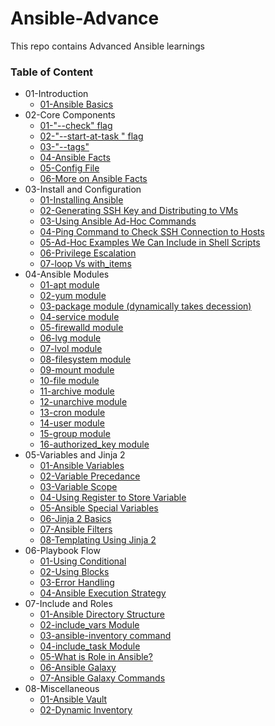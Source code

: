 # Ansible-Advance
This repo contains Advanced Ansible learnings

### Table of Content

* 01-Introduction
    * [01-Ansible Basics](https://github.com/nilanjanb3/ansible)
* 02-Core Components
    * [01-"--check" flag](https://docs.ansible.com/ansible/latest/playbook_guide/playbooks_intro.html#running-playbooks-in-check-mode)
    * [02-"--start-at-task <task-name>" flag](https://docs.ansible.com/ansible/latest/playbook_guide/playbooks_startnstep.html#start-at-task)
    * [03-"--tags"](https://docs.ansible.com/ansible/latest/playbook_guide/playbooks_tags.html#selecting-or-skipping-tags-when-you-run-a-playbook)
    * [04-Ansible Facts](https://docs.ansible.com/ansible/latest/playbook_guide/playbooks_vars_facts.html)
    * [05-Config File](https://docs.ansible.com/ansible/latest/reference_appendices/config.html)
    * [06-More on Ansible Facts](https://www.middlewareinventory.com/blog/ansible-facts-list-how-to-use-ansible-facts/)
* 03-Install and Configuration
    * [01-Installing Ansible](https://docs.ansible.com/ansible/latest/installation_guide/installation_distros.html)
    * [02-Generating SSH Key and Distributing to VMs](https://learn.microsoft.com/en-us/azure/virtual-machines/linux/create-ssh-keys-detailed#use-ssh-copy-id-to-copy-the-key-to-an-existing-vm)
    * [03-Using Ansible Ad-Hoc Commands](https://docs.ansible.com/ansible/latest/command_guide/intro_adhoc.html#check-mode)
    * [04-Ping Command to Check SSH Connection to Hosts](https://www.freekb.net/Article?id=3008)
    * [05-Ad-Hoc Examples We Can Include in Shell Scripts](https://www.middlewareinventory.com/blog/ansible-ad-hoc-commands/)
    * [06-Privilege Escalation](https://docs.ansible.com/ansible/latest/playbook_guide/playbooks_privilege_escalation.html)
    * [07-loop Vs with_items](https://italchemy.wordpress.com/2021/07/23/ansible-with_items-vs-loop-whats-the-difference/comment-page-1/)
* 04-Ansible Modules
    * [01-apt module](https://docs.ansible.com/ansible/latest/collections/ansible/builtin/apt_module.html)
    * [02-yum module](https://docs.ansible.com/ansible/latest/collections/ansible/builtin/yum_module.html)
    * [03-package module (dynamically takes decession)](https://docs.ansible.com/ansible/latest/collections/ansible/builtin/package_module.html)
    * [04-service module](https://docs.ansible.com/ansible/latest/collections/ansible/builtin/service_module.html)
    * [05-firewalld module](https://docs.ansible.com/ansible/latest/collections/ansible/posix/firewalld_module.html)
    * [06-lvg module](https://docs.ansible.com/ansible/latest/collections/community/general/lvg_module.html)
    * [07-lvol module](https://docs.ansible.com/ansible/latest/collections/community/general/lvol_module.html)
    * [08-filesystem module](https://docs.ansible.com/ansible/latest/collections/community/general/filesystem_module.html)
    * [09-mount module](https://docs.ansible.com/ansible/latest/collections/ansible/posix/mount_module.html)
    * [10-file module](https://docs.ansible.com/ansible/latest/collections/ansible/builtin/file_module.html)
    * [11-archive module](https://docs.ansible.com/ansible/latest/collections/community/general/archive_module.html)
    * [12-unarchive module](https://docs.ansible.com/ansible/latest/collections/ansible/builtin/unarchive_module.html)
    * [13-cron module](https://docs.ansible.com/ansible/latest/collections/ansible/builtin/cron_module.html)
    * [14-user module](https://docs.ansible.com/ansible/latest/collections/ansible/builtin/user_module.html)
    * [15-group module](https://docs.ansible.com/ansible/latest/collections/ansible/builtin/group_module.html)
    * [16-authorized_key module](https://docs.ansible.com/ansible/latest/collections/ansible/posix/authorized_key_module.html)
* 05-Variables and Jinja 2
    * [01-Ansible Variables](https://docs.ansible.com/ansible/latest/playbook_guide/playbooks_variables.html)
    * [02-Variable Precedance](https://medium.com/trendfingers/variable-precedence-in-ansible-2a3dba7766ab)
    * [03-Variable Scope](https://docs.ansible.com/ansible/latest/playbook_guide/playbooks_variables.html#scoping-variables)
    * [04-Using Register to Store Variable](https://linuxhint.com/ansible_register_module/)
    * [05-Ansible Special Variables](https://docs.ansible.com/ansible/2.7/reference_appendices/special_variables.html# )
    * [06-Jinja 2 Basics](https://linumary.medium.com/jinja2-basics-2b0bd283f6a)
    * [07-Ansible Filters](https://docs.ansible.com/ansible/latest/playbook_guide/playbooks_filters.html)
    * [08-Templating Using Jinja 2](https://docs.ansible.com/ansible/latest/playbook_guide/playbooks_templating.html)
* 06-Playbook Flow
    * [01-Using Conditional](https://docs.ansible.com/ansible/latest/playbook_guide/playbooks_conditionals.html)
    * [02-Using Blocks](https://docs.ansible.com/ansible/latest/playbook_guide/playbooks_blocks.html)
    * [03-Error Handling](https://docs.ansible.com/ansible/latest/playbook_guide/playbooks_error_handling.html)
    * [04-Ansible Execution Strategy](https://docs.ansible.com/ansible/latest/playbook_guide/playbooks_strategies.html)
* 07-Include and Roles
    * [01-Ansible Directory Structure](https://docs.ansible.com/ansible/2.8/user_guide/playbooks_best_practices.html#alternative-directory-layout)
    * [02-include_vars Module](https://docs.ansible.com/ansible/latest/collections/ansible/builtin/include_vars_module.html)
    * [03-ansible-inventory command](https://docs.ansible.com/ansible/latest/cli/ansible-inventory.html)
    * [04-include_task Module](https://www.toptechskills.com/ansible-tutorials-courses/ansible-include-import-tasks-tutorial-examples/)
    * [05-What is Role in Ansible?](https://docs.ansible.com/ansible/latest/playbook_guide/playbooks_reuse_roles.html)
    * [06-Ansible Galaxy](https://galaxy.ansible.com/ui/)
    * [07-Ansible Galaxy Commands](https://docs.rockylinux.org/books/learning_ansible/04-ansible-galaxy/)
* 08-Miscellaneous
    * [01-Ansible Vault](https://docs.ansible.com/ansible/2.9/user_guide/vault.html)
    * [02-Dynamic Inventory](https://docs.ansible.com/ansible/latest/inventory_guide/intro_dynamic_inventory.html)
    
    

